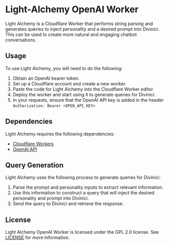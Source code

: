 # Light-Alchemy OpenAI Worker

Light Alchemy is a Cloudflare Worker that performs string parsing and generates queries to inject personality and a desired prompt into Divinici. This can be used to create more natural and engaging chatbot conversations.

## Usage

To use Light Alchemy, you will need to do the following:

1. Obtain an OpenAI bearer token.
2. Set up a Cloudflare account and create a new worker.
3. Paste the code for Light Alchemy into the Cloudflare Worker editor.
5. Deploy the worker and start using it to generate queries for Divinici.
6. In your requests, ensure that the OpenAI API key is added in the header `Authorization: Bearer <OPEN_API_KEY>`

## Dependencies

Light Alchemy requires the following dependencies:

- [Cloudflare Workers](https://workers.cloudflare.com/)
- [OpenAI API](https://beta.openai.com/)

## Query Generation

Light Alchemy uses the following process to generate queries for Divinici:

1. Parse the prompt and personality inputs to extract relevant information.
2. Use this information to construct a query that will inject the desired personality and prompt into Divinici.
3. Send the query to Divinici and retrieve the response.


## License

Light Alchemy OpenAI Worker is licensed under the GPL 2.0 license. See [LICENSE](LICENSE) for more information.
